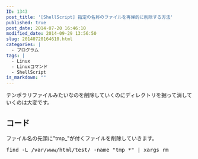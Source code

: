 ```yaml
---
ID: 1343
post_title: '[ShellScript] 指定の名称のファイルを再帰的に削除する方法'
published: true
post_date: 2014-07-20 16:46:10
modified_date: 2014-09-29 13:56:50
slug: 20140720164610.html
categories: |
  - プログラム
tags: |
  - Linux
  - Linuxコマンド
  - ShellScript
is_markdown: ""
---
```

テンポラリファイルみたいなのを削除していくのにディレクトリを掘って消していくのは大変です。
<!--more-->
<h2>コード</h2>
ファイル名の先頭に"tmp_"が付くファイルを削除していきます。
<pre class="prettyprint linenums">find -L /var/www/html/test/ -name &quot;tmp_*&quot; | xargs rm</pre>